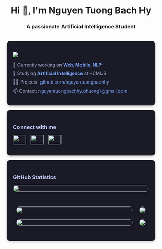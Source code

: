 <h1 align="center">Hi 👋, I'm Nguyen Tuong Bach Hy</h1>
<h3 align="center">A passionate Artificial Intelligence Student</h3>

<div style="padding: 20px; display: flex; flex-direction: column; gap: 15px;">
 <!-- Profile Info -->
 <div style="background-color: #1a1b27; padding: 20px; border-radius: 10px; box-shadow: 0 4px 8px rgba(0,0,0,0.2);">
   <p align="left"><img src="https://komarev.com/ghpvc/?username=prorain-hcmus&label=Profile%20views&color=0e75b6&style=flat" alt="prorain-hcmus" /></p>
   <p style="color: #a9b1d6; margin: 10px 0;">🔭 Currently working on <strong style="color: #7aa2f7">Web, Mobile, NLP</strong></p>
   <p style="color: #a9b1d6; margin: 10px 0;">🌱 Studying <strong style="color: #7aa2f7">Artificial Intelligence</strong> at HCMUS</p>
   <p style="color: #a9b1d6; margin: 10px 0;">👨‍💻 Projects: <a href="https://github.com/nguyentuongbachhy" style="color: #7aa2f7; text-decoration: none;">github.com/nguyentuongbachhy</a></p>
   <p style="color: #a9b1d6; margin: 10px 0;">📫 Contact: <a href="mailto:nguyentuongbachhy.phuong1@gmail.com" style="color: #7aa2f7; text-decoration: none;">nguyentuongbachhy.phuong1@gmail.com</a></p>
 </div>

 <!-- Social Links -->
 <div style="background-color: #1a1b27; padding: 20px; border-radius: 10px; box-shadow: 0 4px 8px rgba(0,0,0,0.2);">
   <h3 style="color: #c0caf5; margin-bottom: 15px;">Connect with me</h3>
   <p style="display: flex; gap: 15px;">
     <a href="https://www.linkedin.com/in/nguy%E1%BB%85n-t%C6%B0%E1%BB%9Dng-b%C3%A1ch-h%E1%BB%B7-bb1521340/" target="_blank"><img src="https://raw.githubusercontent.com/rahuldkjain/github-profile-readme-generator/master/src/images/icons/Social/linked-in-alt.svg" height="30" width="40" /></a>
     <a href="https://www.kaggle.com/nguyntngbchh" target="_blank"><img src="https://raw.githubusercontent.com/rahuldkjain/github-profile-readme-generator/master/src/images/icons/Social/kaggle.svg" height="30" width="40" /></a>
     <a href="https://www.facebook.com/NguyenTuongBachHy?mibextid=ZbWKwL" target="_blank"><img src="https://raw.githubusercontent.com/rahuldkjain/github-profile-readme-generator/master/src/images/icons/Social/facebook.svg" height="30" width="40" /></a>
   </p>
 </div>

 <!-- GitHub Stats -->
 <div style="background-color: #1a1b27; padding: 20px; border-radius: 10px; box-shadow: 0 4px 8px rgba(0,0,0,0.2);">
 <h3 style="color: #c0caf5; margin-bottom: 15px;">GitHub Statistics</h3>
 <div align="center" style="display: flex; flex-direction: column; gap: 20px;">
   <img src="http://github-profile-summary-cards.vercel.app/api/cards/profile-details?username=nguyentuongbachhy&theme=2077" width="100%" style="border-radius: 10px; box-shadow: 0 4px 8px rgba(0,0,0,0.2);">
   <table style="width: 100%; border-collapse: collapse;">
     <tr>
       <td style="width: 100%; padding: 10px;"><img src="http://github-profile-summary-cards.vercel.app/api/cards/stats?username=nguyentuongbachhy&theme=2077" style="width: 100%; border-radius: 10px; box-shadow: 0 4px 8px rgba(0,0,0,0.2);"></td>
       <td style="width: 100%; padding: 10px;"><img src="http://github-profile-summary-cards.vercel.app/api/cards/productive-time?username=nguyentuongbachhy&theme=2077&utcOffset=8" style="width: 100%; border-radius: 10px; box-shadow: 0 4px 8px rgba(0,0,0,0.2);"></td>
     </tr>
     <tr>
       <td style="width: 100%; padding: 10px;"><img src="http://github-profile-summary-cards.vercel.app/api/cards/most-commit-language?username=nguyentuongbachhy&theme=2077" style="width: 100%; border-radius: 10px; box-shadow: 0 4px 8px rgba(0,0,0,0.2);"></td>
       <td style="width: 100%; padding: 10px;"><img src="http://github-profile-summary-cards.vercel.app/api/cards/repos-per-language?username=nguyentuongbachhy&theme=2077" style="width: 100%; border-radius: 10px; box-shadow: 0 4px 8px rgba(0,0,0,0.2);"></td>
     </tr>
   </table>
 </div>
</div>
